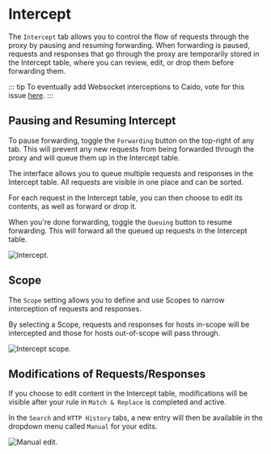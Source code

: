 # Intercept

The `Intercept` tab allows you to control the flow of requests through the proxy by pausing and resuming forwarding. When forwarding is paused, requests and responses that go through the proxy are temporarily stored in the Intercept table, where you can review, edit, or drop them before forwarding them.

::: tip
To eventually add Websocket interceptions to Caido, vote for this issue [here](https://github.com/caido/caido/issues/568).
:::

## Pausing and Resuming Intercept

To pause forwarding, toggle the `Forwarding` button on the top-right of any tab. This will prevent any new requests from being forwarded through the proxy and will queue them up in the Intercept table.

The interface allows you to queue multiple requests and responses in the Intercept table. All requests are visible in one place and can be sorted.

For each request in the Intercept table, you can then choose to edit its contents, as well as forward or drop it.

When you're done forwarding, toggle the `Queuing` button to resume forwarding. This will forward all the queued up requests in the Intercept table.

<img alt="Intercept." src="/_images/intercept1.png"/>

## Scope

The `Scope` setting allows you to define and use Scopes to narrow interception of requests and responses.  

By selecting a Scope, requests and responses for hosts in-scope will be intercepted and those for hosts out-of-scope will pass through.

<img alt="Intercept scope." src="/_images/intercept_scope.png"/>

## Modifications of Requests/Responses

If you choose to edit content in the Intercept table, modifications will be visible after your rule in `Match & Replace` is completed and active.

In the `Search` and `HTTP History` tabs, a new entry will then be available in the dropdown menu called `Manual` for your edits.

<img alt="Manual edit." src="/_images/manual_edit.png" center/>
